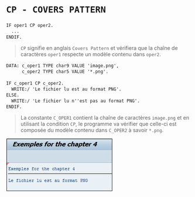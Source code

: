 # **`CP - COVERS PATTERN`**

```JS
IF oper1 CP oper2.
  ...
ENDIF.
```

> `CP` signifie en anglais `Covers Pattern` et vérifiera que la chaîne de caractères `oper1` respecte un modèle contenu dans `oper2`.

```JS
DATA: c_oper1 TYPE char9 VALUE 'image.png',
      c_oper2 TYPE char5 VALUE '*.png'.

IF c_oper1 CP c_oper2.
  WRITE:/ 'Le fichier lu est au format PNG'.
ELSE.
  WRITE:/ 'Le fichier lu n''est pas au format PNG'.
ENDIF.
```

> La constante `C_OPER1` contient la chaîne de caractères `image.png` et en utilisant la condition `CP`, le programme va vérifier que celle-ci est composée du modèle contenu dans `C_OPER2` à savoir `*.png`.

![](../00_Ressources/02_09_01.png)
